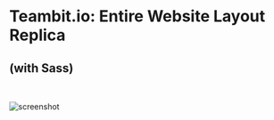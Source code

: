 # Teambit.io: Entire Website Layout Replica

## (with Sass)
<br>

![screenshot](https://user-images.githubusercontent.com/47163218/62532464-bc6c1e80-b844-11e9-979f-b95938d890c6.png)
